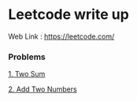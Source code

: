 # Leetcode write up
Web Link : https://leetcode.com/

### Problems
[1. Two Sum](Problems/Two-Sum.md)

[2. Add Two Numbers](Problems/Add-Two-Numbers.md)

